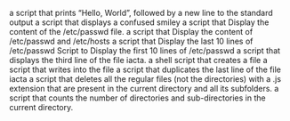 a script that prints “Hello, World”, followed by a new line to the standard output
a script that displays a confused smiley
a script that Display the content of the /etc/passwd file.
a script that Display the content of /etc/passwd and /etc/hosts
a script that Display the last 10 lines of /etc/passwd
Script to Display the first 10 lines of /etc/passwd
a script that displays the third line of the file iacta.
a shell script that creates a file
a script that writes into the file 
a script that duplicates the last line of the file iacta
a script that deletes all the regular files (not the directories) with a .js extension that are present in the current directory and all its subfolders.
a script that counts the number of directories and sub-directories in the current directory.
